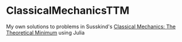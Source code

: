 # ClassicalMechanicsTTM

My own solutions to problems in Susskind's [Classical Mechanics: The Theoretical Minimum](https://www.amazon.co.uk/Classical-Mechanics-Theoretical-Minimum/dp/0141976225) using Julia
